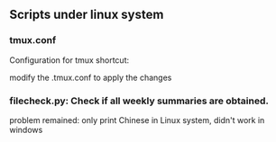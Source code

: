 ## Scripts under linux system

### tmux.conf
Configuration for tmux shortcut:

modify the .tmux.conf to apply the changes

### filecheck.py: Check if all weekly summaries are obtained.
problem remained: only print Chinese in Linux system, didn't work in windows
  
